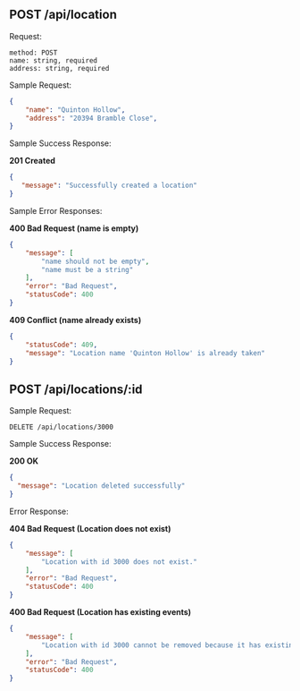 ## POST /api/location

Request:

```
method: POST
name: string, required
address: string, required
```

Sample Request:

```json
{
    "name": "Quinton Hollow",
    "address": "20394 Bramble Close",
}
```

Sample Success Response:

**201 Created**

```json
{
   "message": "Successfully created a location"
}
```

Sample Error Responses:

**400 Bad Request (name is empty)**

```json
{
    "message": [
        "name should not be empty",
        "name must be a string"
    ],
    "error": "Bad Request",
    "statusCode": 400
}
```

**409 Conflict (name already exists)**
```json
{
    "statusCode": 409,
    "message": "Location name 'Quinton Hollow' is already taken"
}
```

## POST /api/locations/:id

Sample Request:

```
DELETE /api/locations/3000
```

Sample Success Response:

**200 OK**

```JSON
{
  "message": "Location deleted successfully"
}
```

Error Response:

**404 Bad Request (Location does not exist)**

```JSON
{
    "message": [
        "Location with id 3000 does not exist."
    ],
    "error": "Bad Request",
    "statusCode": 400
}

```

**400 Bad Request (Location has existing events)**

```JSON
{
    "message": [
        "Location with id 3000 cannot be removed because it has existing events"
    ],
    "error": "Bad Request",
    "statusCode": 400
}

```
